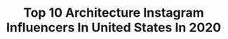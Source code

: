 ---
title: Top 10 Architecture Instagram Influencers In United States In 2020
description: >-
  Find top architecture Instagram influencers in United States in 2020. Most popular hashtags: #fashion #makeup #streetstyle #love.
platform: Instagram
profiles:
  - username: "sally_altaji"
    fullname: >-
      سالي التاجي
    location: "United States"
    followers: 9414
    engagement: 977
    commentsToLikes: 0.086129
    id: ck14h8xw794oe0i1950x7561z
    verified: false
    hashtags: "#saturdaynight, #quarantine, #bloggers, #fashionista"
  - username: "tiffanyyoko"
    fullname: >-
      🅨🅞🅚🅞 🅒🅗🅞🅝🅖
    location: "United States"
    followers: 23541
    engagement: 345
    commentsToLikes: 0.078030
    id: ck6tibr9q0f2o0j71fs7ovpxn
    verified: false
    hashtags: "#streetphotography, #tiger, #missperu, #sky"
  - username: "khosrowart"
    fullname: >-
      👑 KHOSRO PHOTOGRAPHY
    location: "United States"
    followers: 13760
    engagement: 771
    commentsToLikes: 0.026150
    id: ck5zjpqupi0t70i14487e84xh
    verified: false
    hashtags: "#istanbul, #onceuponatimeinhollywood, #arts, #fashionnova"
  - username: "jasonmillerphotography"
    fullname: >-
      JASON MILLER
    location: "United States"
    followers: 12837
    engagement: 1346
    commentsToLikes: 0.266933
    id: ck8syq68glku00j78v6l1hgbn
    verified: false
    hashtags: "#snowland, #sunshinestate, #moodynature, #dronepilot"
  - username: "simransehrawat"
    fullname: >-
      SIMRAN SEHRAWAT
    location: "United States"
    followers: 82794
    engagement: 186
    commentsToLikes: 0.020723
    id: ck5zzgiuibp2x0i14ygo7vp6g
    verified: false
    hashtags: "#travelling, #summerlookbook, #iphonephotography, #colorfuleyeshadow"
  - username: "mikee"
    fullname: >-
      Mikee Quintos
    location: "United States"
    followers: 1181914
    engagement: 274
    commentsToLikes: 0.005369
    id: ck6uflwxtxu9q0j71jy9x6axc
    verified: true
    hashtags: "#sharethemagic, #magicmoments, #headandshouldersph, #mikeejoondaig"
  - username: "weston"
    fullname: >-
      Weston
    location: "United States"
    followers: 10537
    engagement: 1174
    commentsToLikes: 0.072184
    id: ck5q0kwdq6hmy0i11wqyyay62
    verified: false
    hashtags: ""
  - username: "benvolt"
    fullname: >-
      BEN VOLT
    location: "United States"
    followers: 84017
    engagement: 276
    commentsToLikes: 0.006833
    id: ck5hhupa8a65i0i112d3smnp2
    verified: false
    hashtags: "#blackwork, #tattoo, #tattoos, #posttribalarchitecture"
  - username: "hermajestybuilds"
    fullname: >-
      Her Majesty Builds
    location: "United States"
    followers: 5790
    engagement: 1185
    commentsToLikes: 0.112831
    id: ck8t9mkrfommu0j78pr12g6uw
    verified: false
    hashtags: "#sims4"
  - username: "stanish.stanishev"
    fullname: >-
      Stano
    location: "United States"
    followers: 13850
    engagement: 1065
    commentsToLikes: 0.163773
    id: ck5q4aw9ooekt0i11dyqpwvay
    verified: false
    hashtags: "#arkiminimal, #lookingup, #picturetokeep, #passionpassport"
---